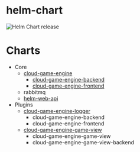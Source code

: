 # helm-chart

![Helm Chart release](https://github.com/Mangiang/helm-chart/workflows/Helm%20Chart%20release/badge.svg)

# Charts

- Core
  - [cloud-game-engine](https://github.com/Mangiang/cloud-game-engine)
    - [cloud-game-engine-backend](https://github.com/Mangiang/cloud-game-engine-backend)
    - [cloud-game-engine-frontend](https://github.com/Mangiang/cloud-game-engine-frontend)
  - rabbitmq
  - [helm-web-api](https://github.com/Mangiang/helm-web-api)
- Plugins
  - [cloud-game-engine-logger](https://github.com/Mangiang/cloud-game-engine-logger)
    - cloud-game-engine-backend
    - cloud-game-engine-frontend
  - [cloud-game-engine-game-view](https://github.com/Mangiang/cloud-game-engine-game-view)
    - cloud-game-engine-game-view
    - cloud-game-engine-game-view-backend

